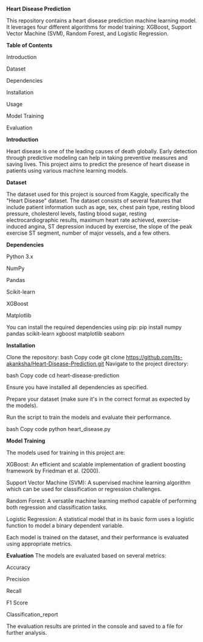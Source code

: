 **Heart Disease Prediction**

This repository contains a heart disease prediction machine learning model. It leverages four different algorithms for model training: XGBoost, Support Vector Machine (SVM), Random Forest, and Logistic Regression.

**Table of Contents**

Introduction

Dataset

Dependencies

Installation

Usage

Model Training

Evaluation


**Introduction**

Heart disease is one of the leading causes of death globally. Early detection through predictive modeling can help in taking preventive measures and saving lives. This project aims to predict the presence of heart disease in patients using various machine learning models.

**Dataset**

The dataset used for this project is sourced from Kaggle, specifically the "Heart Disease" dataset. The dataset consists of several features that include patient information such as age, sex, chest pain type, resting blood pressure, cholesterol levels, fasting blood sugar, resting electrocardiographic results, maximum heart rate achieved, exercise-induced angina, ST depression induced by exercise, the slope of the peak exercise ST segment, number of major vessels, and a few others.

**Dependencies**

Python 3.x

NumPy

Pandas

Scikit-learn

XGBoost

Matplotlib

You can install the required dependencies using pip:
pip install numpy pandas scikit-learn xgboost matplotlib seaborn

**Installation**

Clone the repository:
bash
Copy code
git clone https://github.com/its-akanksha/Heart-Disease-Prediction.git
Navigate to the project directory:

bash
Copy code
cd heart-disease-prediction

Ensure you have installed all dependencies as specified.

Prepare your dataset (make sure it's in the correct format as expected by the models).

Run the script to train the models and evaluate their performance.

bash
Copy code
python heart_disease.py

**Model Training**

The models used for training in this project are:

XGBoost: An efficient and scalable implementation of gradient boosting framework by Friedman et al. (2000).

Support Vector Machine (SVM): A supervised machine learning algorithm which can be used for classification or regression challenges.

Random Forest: A versatile machine learning method capable of performing both regression and classification tasks.

Logistic Regression: A statistical model that in its basic form uses a logistic function to model a binary dependent variable.

Each model is trained on the dataset, and their performance is evaluated using appropriate metrics.

**Evaluation**
The models are evaluated based on several metrics:

Accuracy

Precision

Recall

F1 Score

Classification_report

The evaluation results are printed in the console and saved to a file for further analysis.
